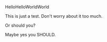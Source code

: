 HelloHelloWorldWorld

This is just a test. Don't worry about it too much.

Or should you?

Maybe yes you SHOULD.
